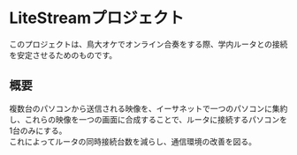 # LiteStreamプロジェクト

このプロジェクトは、鳥大オケでオンライン合奏をする際、学内ルータとの接続を安定させるためのものです。

## 概要

複数台のパソコンから送信される映像を、イーサネットで一つのパソコンに集約し、これらの映像を一つの画面に合成することで、ルータに接続するパソコンを1台のみにする。  
これによってルータの同時接続台数を減らし、通信環境の改善を図る。

